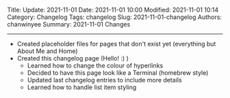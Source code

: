 Title: Update: 2021-11-01
Date: 2021-11-01 10:00
Modified: 2021-11-01 10:14
Category: Changelog
Tags: changelog
Slug: 2021-11-01-changelog
Authors: chanwinyee
Summary: 2021-11-01 Changes

***

- Created placeholder files for pages that don't exist yet (everything but About Me and Home)
- Created this changelog page (Hello! :) )
    - Learned how to change the colour of hyperlinks
    - Decided to have this page look like a Terminal (homebrew style)
    - Updated last changelog entries to include more details
    - Learned how to handle list item styling